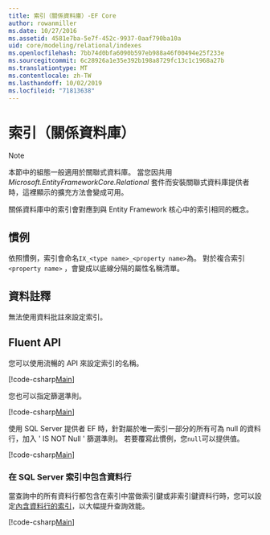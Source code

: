 ```yaml
---
title: 索引（關係資料庫）-EF Core
author: rowanmiller
ms.date: 10/27/2016
ms.assetid: 4581e7ba-5e7f-452c-9937-0aaf790ba10a
uid: core/modeling/relational/indexes
ms.openlocfilehash: 7bb74d0bfa6090b597eb988a46f00494e25f233e
ms.sourcegitcommit: 6c28926a1e35e392b198a8729fc13c1c1968a27b
ms.translationtype: MT
ms.contentlocale: zh-TW
ms.lasthandoff: 10/02/2019
ms.locfileid: "71813638"
---
```

# <a name="indexes-relational-database"></a>索引（關係資料庫）

> [!NOTE]  
> 本節中的組態一般適用於關聯式資料庫。 當您因共用 *Microsoft.EntityFrameworkCore.Relational* 套件而安裝關聯式資料庫提供者時，這裡顯示的擴充方法會變成可用。

關係資料庫中的索引會對應到與 Entity Framework 核心中的索引相同的概念。

## <a name="conventions"></a>慣例

依照慣例，索引會命名`IX_<type name>_<property name>`為。 對於複合索引`<property name>` ，會變成以底線分隔的屬性名稱清單。

## <a name="data-annotations"></a>資料註釋

無法使用資料批註來設定索引。

## <a name="fluent-api"></a>Fluent API

您可以使用流暢的 API 來設定索引的名稱。

[!code-csharp[Main](../../../../samples/core/Modeling/FluentAPI/Relational/IndexName.cs?name=Model&highlight=9)]

您也可以指定篩選準則。

[!code-csharp[Main](../../../../samples/core/Modeling/FluentAPI/Relational/IndexFilter.cs?name=Model&highlight=9)]

使用 SQL Server 提供者 EF 時，針對屬於唯一索引一部分的所有可為 null 的資料行，加入 ' IS NOT Null ' 篩選準則。 若要覆寫此慣例，您`null`可以提供值。

[!code-csharp[Main](../../../../samples/core/Modeling/FluentAPI/Relational/IndexNoFilter.cs?name=Model&highlight=10)]

### <a name="include-columns-in-sql-server-indexes"></a>在 SQL Server 索引中包含資料行

當查詢中的所有資料行都包含在索引中當做索引鍵或非索引鍵資料行時，您可以設定[內含資料行的索引](https://docs.microsoft.com/sql/relational-databases/indexes/create-indexes-with-included-columns)，以大幅提升查詢效能。

[!code-csharp[Main](../../../../samples/core/Modeling/FluentAPI/Relational/ForSqlServerHasIndex.cs?name=Model)]
